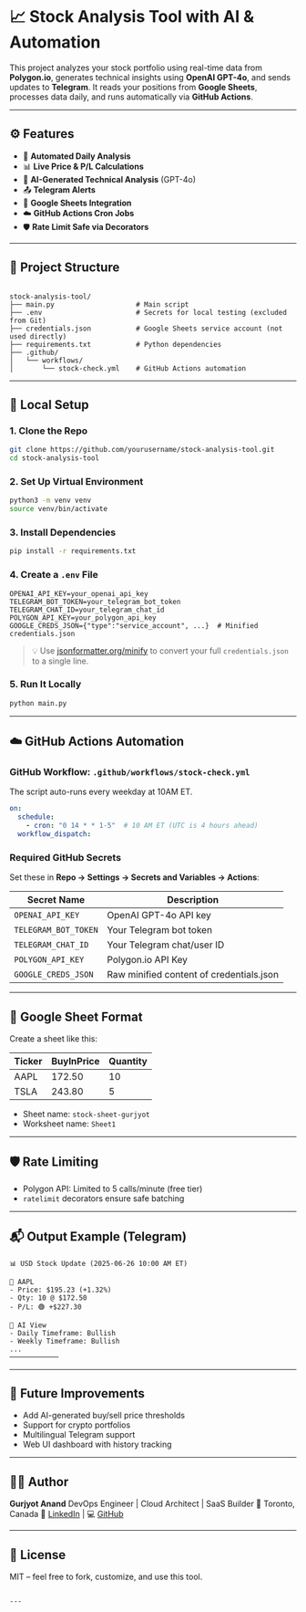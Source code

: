 # 📈 Stock Analysis Tool with AI & Automation

This project analyzes your stock portfolio using real-time data from **Polygon.io**, generates technical insights using **OpenAI GPT-4o**, and sends updates to **Telegram**. It reads your positions from **Google Sheets**, processes data daily, and runs automatically via **GitHub Actions**.

---

## ⚙️ Features

- 🔁 **Automated Daily Analysis**
- 📊 **Live Price & P/L Calculations**
- 🤖 **AI-Generated Technical Analysis** (GPT-4o)
- 📤 **Telegram Alerts**
- 🧾 **Google Sheets Integration**
- ☁️ **GitHub Actions Cron Jobs**
- 🛡️ **Rate Limit Safe via Decorators**

---

## 📁 Project Structure

```

stock-analysis-tool/
├── main.py                    # Main script
├── .env                       # Secrets for local testing (excluded from Git)
├── credentials.json           # Google Sheets service account (not used directly)
├── requirements.txt           # Python dependencies
├── .github/
│   └── workflows/
│       └── stock-check.yml    # GitHub Actions automation

````

---

## 🧪 Local Setup

### 1. Clone the Repo

```bash
git clone https://github.com/yourusername/stock-analysis-tool.git
cd stock-analysis-tool
````

### 2. Set Up Virtual Environment

```bash
python3 -m venv venv
source venv/bin/activate
```

### 3. Install Dependencies

```bash
pip install -r requirements.txt
```

### 4. Create a `.env` File

```env
OPENAI_API_KEY=your_openai_api_key
TELEGRAM_BOT_TOKEN=your_telegram_bot_token
TELEGRAM_CHAT_ID=your_telegram_chat_id
POLYGON_API_KEY=your_polygon_api_key
GOOGLE_CREDS_JSON={"type":"service_account", ...}  # Minified credentials.json
```

> 💡 Use [jsonformatter.org/minify](https://jsonformatter.org/minify) to convert your full `credentials.json` to a single line.

### 5. Run It Locally

```bash
python main.py
```

---

## ☁️ GitHub Actions Automation

### GitHub Workflow: `.github/workflows/stock-check.yml`

The script auto-runs every weekday at 10AM ET.

```yaml
on:
  schedule:
    - cron: "0 14 * * 1-5"  # 10 AM ET (UTC is 4 hours ahead)
  workflow_dispatch:
```

### Required GitHub Secrets

Set these in **Repo → Settings → Secrets and Variables → Actions**:

| Secret Name          | Description                              |
| -------------------- | ---------------------------------------- |
| `OPENAI_API_KEY`     | OpenAI GPT-4o API key                    |
| `TELEGRAM_BOT_TOKEN` | Your Telegram bot token                  |
| `TELEGRAM_CHAT_ID`   | Your Telegram chat/user ID               |
| `POLYGON_API_KEY`    | Polygon.io API Key                       |
| `GOOGLE_CREDS_JSON`  | Raw minified content of credentials.json |

---

## 📝 Google Sheet Format

Create a sheet like this:

| Ticker | BuyInPrice | Quantity |
| ------ | ---------- | -------- |
| AAPL   | 172.50     | 10       |
| TSLA   | 243.80     | 5        |

* Sheet name: `stock-sheet-gurjyot`
* Worksheet name: `Sheet1`

---

## 🛡️ Rate Limiting

* Polygon API: Limited to 5 calls/minute (free tier)
* `ratelimit` decorators ensure safe batching

---

## 📬 Output Example (Telegram)

```
📊 USD Stock Update (2025-06-26 10:00 AM ET)

💸 AAPL
- Price: $195.23 (+1.32%)
- Qty: 10 @ $172.50
- P/L: 🟢 +$227.30

🧠 AI View
- Daily Timeframe: Bullish
- Weekly Timeframe: Bullish
...
────────────
```

---

## 🚀 Future Improvements

* Add AI-generated buy/sell price thresholds
* Support for crypto portfolios
* Multilingual Telegram support
* Web UI dashboard with history tracking

---

## 👨‍💻 Author

**Gurjyot Anand**
DevOps Engineer | Cloud Architect | SaaS Builder
📍 Toronto, Canada
💼 [LinkedIn](https://www.linkedin.com/in/gurjyotanand/) | 💻 [GitHub](https://github.com/gurjyotanand)

---

## 📄 License

MIT – feel free to fork, customize, and use this tool.

```

---
